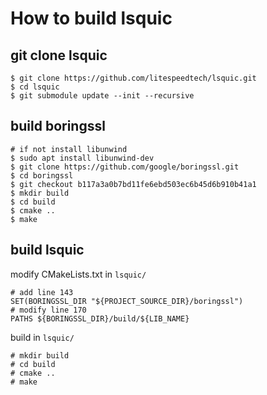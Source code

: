 # How to build lsquic

## git clone lsquic

```
$ git clone https://github.com/litespeedtech/lsquic.git
$ cd lsquic
$ git submodule update --init --recursive
```

## build boringssl 

```
# if not install libunwind
$ sudo apt install libunwind-dev
$ git clone https://github.com/google/boringssl.git
$ cd boringssl
$ git checkout b117a3a0b7bd11fe6ebd503ec6b45d6b910b41a1
$ mkdir build
$ cd build
$ cmake ..
$ make
```

## build lsquic

modify CMakeLists.txt in `lsquic/`

```
# add line 143
SET(BORINGSSL_DIR "${PROJECT_SOURCE_DIR}/boringssl")
# modify line 170
PATHS ${BORINGSSL_DIR}/build/${LIB_NAME}
```

build in `lsquic/`

```
# mkdir build
# cd build
# cmake ..
# make
```

